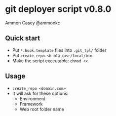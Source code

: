# git deployer script v0.8.0

Ammon Casey @ammonkc


## Quick start

* Put `*.hook.template` files into `.git_tpl/` folder
* Put `create_repo.sh` into `/usr/local/bin`
* Make the script executable: `chmod +x`

## Usage

* `create_repo <domain.com>`
* It will ask for these options:
    - Environment
    - Framework
    - Web root folder name
